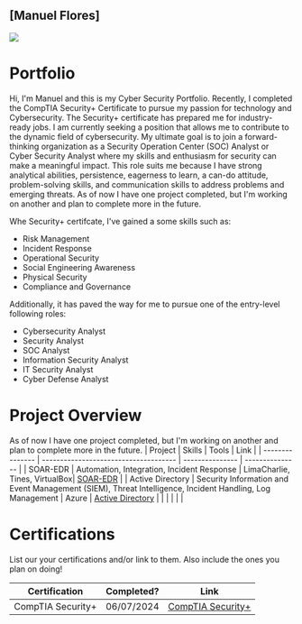 ## [Manuel Flores] 

<a href="https://linkedin.com/in/manuelflores998"><img src="https://img.shields.io/badge/-LinkedIn-0072b1?&style=for-the-badge&logo=linkedin&logoColor=white" /></a>

# Portfolio

Hi, I'm Manuel and this is my Cyber Security Portfolio. Recently, I completed the CompTIA Security+ Certificate to pursue my passion for technology and Cybersecurity. The Security+ certificate has prepared me for industry-ready jobs. I am currently seeking a position that allows me to contribute to the dynamic field of cybersecurity. My ultimate goal is to join a forward-thinking organization as a Security Operation Center (SOC) Analyst or Cyber Security Analyst where my skills and enthusiasm for security can make a meaningful impact. This role suits me because I have strong analytical abilities, persistence, eagerness to learn, a can-do attitude, problem-solving skills, and communication skills to address problems and emerging threats. As of now I have one project completed, but I'm working on another and plan to complete more in the future.

Whe Security+ certifcate, I've gained a some skills such as: 

+ Risk Management 
+ Incident Response
+ Operational Security
+ Social Engineering Awareness
+ Physical Security 
+ Compliance and Governance

Additionally, it has paved the way for me to pursue one of the entry-level following roles:

+ Cybersecurity Analyst 
+ Security Analyst
+ SOC Analyst
+ Information Security Analyst
+ IT Security Analyst
+ Cyber Defense Analyst


# Project Overview 
As of now I have one project completed, but I'm working on another and plan to complete more in the future.
|     Project     |                 Skills                |     Tools       |      Link       |
| --------------- | ------------------------------------- | --------------- | --------------- |
| SOAR-EDR  | Automation, Integration, Incident Response  | LimaCharlie, Tines, VirtualBox|  <a href="https://github.com/MannyFlrs/SOAR-EDR-Setup/tree/main">SOAR-EDR</a>   |
|  Active Directory               |   Security Information and Event Management (SIEM), Threat Intelligence, Incident Handling, Log Management                                  |       Azure          |  <a href="https://github.com/MannyFlrs/Home-SOC">Active Directory</a>               |
|                 |                                       |                 |                 |


# Certifications 
List our your certifications and/or link to them. Also include the ones you plan on doing!

|     Certification     |               Completed?               |     Link       |
| --------------------  | -------------------------------------- | ---------------| 
| CompTIA Security+     |                06/07/2024                |     [CompTIA Security+](https://www.credly.com/badges/a5827888-d7f0-425b-84bb-d2a846370ea1/public_url)        | 
